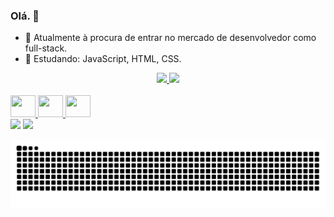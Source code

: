 ### Olá. 👋

- 🔭 Atualmente à procura de entrar no mercado de desenvolvedor como full-stack.
- 🌱 Estudando: JavaScript, HTML, CSS.


<div align="center">
  <a href="https://github.com/claudiosfn">
  <img height="180em" src="https://github-readme-stats.vercel.app/api?username=claudiosfn&show_icons=true&theme=gruvbox&include_all_commits=true&count_private=true"/>
  <img height="180em" src="https://github-readme-stats.vercel.app/api/top-langs/?username=claudiosfn&layout=compact&langs_count=7&theme=gruvbox"/>
</div>

<div style="display: inline_block"><br>
<img aling="center" height="35" width="40" src="https://cdn.jsdelivr.net/gh/devicons/devicon/icons/javascript/javascript-plain.svg" />
<img aling="center" height="35" width="40" src="https://cdn.jsdelivr.net/gh/devicons/devicon/icons/css3/css3-plain.svg" />
<img aling="center" height="35" width="40" src="https://cdn.jsdelivr.net/gh/devicons/devicon/icons/html5/html5-plain.svg" />
</div>
  
<div>
  <a href = "mailto:contatocraudiofelix@gmail.com"><img src="https://img.shields.io/badge/Gmail-D14836?style=for-the-badge&logo=gmail&logoColor=white" target="_blank"></a>
  <a href="https://www.linkedin.com/in/claudio-felix/" target="_blank"><img src="https://img.shields.io/badge/-LinkedIn-%230077B5?style=for-the-badge&logo=linkedin&logoColor=white" target="_blank"></a>
  
![Snake animation](https://github.com/claudiosfn/claudiosfn/blob/output/github-contribution-grid-snake.svg)
</div>
